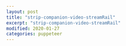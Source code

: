 ```yaml
---
layout: post
title: "strip-companion-video-streamRail"
excerpt: "strip-companion-video-streamRail"
modified: 2020-01-27
categories: puppeteer
---
```

<div class="apester-strip" is-mobile-only="false" data-channel-tokens="5dca93c62f6b4445b603980c" item-size="small" item-shape="round" top-border-width="2" bottom-border-width="2"></div><script async src="https://static.apester.com/js/sdk/latest/apester-sdk.js"></script>
